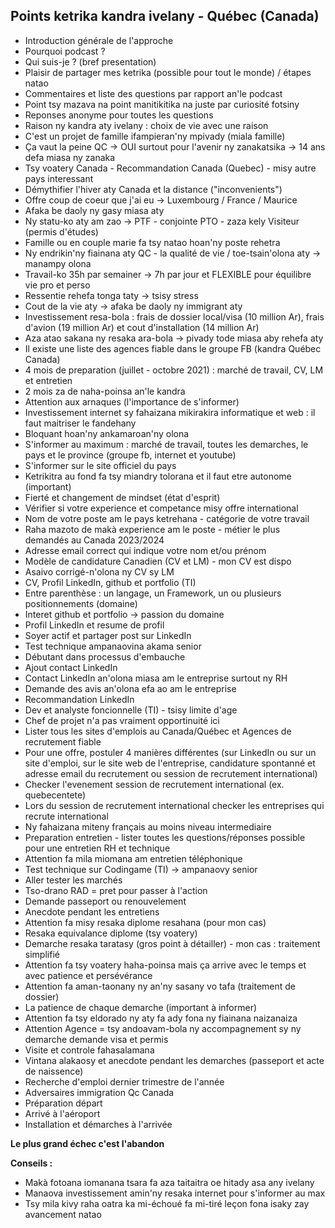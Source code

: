 ## Points ketrika kandra ivelany - Québec (Canada)
- Introduction générale de l'approche
- Pourquoi podcast ?
- Qui suis-je ? (bref presentation)
- Plaisir de partager mes ketrika (possible pour tout le monde) / étapes natao
- Commentaires et liste des questions par rapport an'le podcast
- Point tsy mazava na point manitikitika na juste par curiosité fotsiny
- Reponses anonyme pour toutes les questions
- Raison ny kandra aty ivelany : choix de vie avec une raison
- C'est un projet de famille ifampieran'ny mpivady (miala famille)
- Ça vaut la peine QC -> OUI surtout pour l'avenir ny zanakatsika -> 14 ans defa  miasa ny zanaka
- Tsy voatery Canada - Recommandation Canada (Quebec) - misy autre pays interessant
- Démythifier l'hiver aty Canada et la distance ("inconvenients")
- Offre coup de coeur que j'ai eu -> Luxembourg / France / Maurice
- Afaka be daoly ny gasy miasa aty
- Ny statu-ko aty am zao -> PTF - conjointe PTO - zaza kely Visiteur (permis d'études)
- Famille ou en couple marie fa tsy natao hoan'ny poste rehetra
- Ny endrikin'ny fiainana aty QC - la qualité de vie / toe-tsain'olona aty -> manampy olona
- Travail-ko 35h par semainer -> 7h par jour et FLEXIBLE pour équilibre vie pro et perso
- Ressentie rehefa tonga taty -> tsisy stress
- Cout de la vie aty -> afaka be daoly ny immigrant aty
- Investissement resa-bola : frais de dossier local/visa (10 million Ar), frais d'avion (19 million Ar) et cout d'installation (14 million Ar)
- Aza atao sakana ny resaka ara-bola -> pivady tode miasa aby rehefa aty
- Il existe une liste des agences fiable dans le groupe FB (kandra Québec Canada)
- 4 mois de preparation (juillet - octobre 2021) : marché de travail, CV, LM et entretien
- 2 mois za de naha-poinsa an'le kandra
- Attention aux arnaques (l'importance de s'informer)
- Investissement internet sy fahaizana mikirakira informatique et web : il faut maitriser le fandehany
- Bloquant hoan'ny ankamaroan'ny olona
- S'informer au maximum : marché de travail, toutes les demarches, le pays et le province (groupe fb, internet et youtube)
- S'informer sur le site officiel du pays
- Ketrikitra au fond fa tsy miandry tolorana et il faut etre autonome (important)
- Fierté et changement de mindset (état d'esprit)
- Vérifier si votre experience et competance misy offre international
- Nom de votre poste am le pays ketrehana - catégorie de votre travail
- Raha mazoto de makà experience am le poste - métier le plus demandés au Canada 2023/2024
- Adresse email correct qui indique votre nom et/ou prénom
- Modèle de candidature Canadien (CV et LM) - mon CV est dispo
- Asaivo corrigé-n'olona ny CV sy LM
- CV, Profil LinkedIn, github et portfolio (TI)
- Entre parenthèse : un langage, un Framework, un ou plusieurs positionnements (domaine)
- Interet github et portfolio -> passion du domaine
- Profil LinkedIn et resume de profil
- Soyer actif et partager post sur LinkedIn
- Test technique ampanaovina akama senior
- Débutant dans processus d'embauche
- Ajout contact LinkedIn
- Contact LinkedIn an'olona miasa am le entreprise surtout ny RH
- Demande des avis an'olona efa ao am le entreprise
- Recommandation LinkedIn
- Dev et analyste foncionnelle (TI) - tsisy limite d'age
- Chef de projet n'a pas vraiment opportinuité ici
- Lister tous les sites d'emplois au Canada/Québec et Agences de recrutement fiable
- Pour une offre, postuler 4 manières différentes (sur LinkedIn ou sur un site d'emploi, sur le site web de l'entreprise, candidature spontanné et adresse email du recrutement ou session de recrutement international)
- Checker l'evenement session de recrutement international (ex. quebecentete)
- Lors du session de recrutement international checker les entreprises qui recrute international
- Ny fahaizana miteny français au moins niveau intermediaire
- Preparation entretien - lister toutes les questions/réponses possible pour une entretien RH et technique
- Attention fa mila miomana am entretien téléphonique
- Test technique sur Codingame (TI) -> ampanaovy senior
- Aller tester les marchés
- Tso-drano RAD = pret pour passer à l'action
- Demande passeport ou renouvelement
- Anecdote pendant les entretiens
- Attention fa misy resaka diplome resahana (pour mon cas)
- Resaka equivalance diplome (tsy voatery)
- Demarche resaka taratasy (gros point à détailler) - mon cas : traitement simplifié
- Attention fa tsy voatery haha-poinsa mais ça arrive avec le temps et avec patience et persévérance
- Attention fa aman-taonany ny an'ny sasany vo tafa (traitement de dossier)
- La patience de chaque demarche (important à informer)
- Attention fa tsy eldorado ny aty fa ady fona ny fiainana naizanaiza
- Attention Agence = tsy andoavam-bola ny accompagnement sy ny demarche demande visa et permis
- Visite et controle fahasalamana
- Vintana alakaosy et anecdote pendant les demarches (passeport et acte de naissence)
- Recherche d'emploi dernier trimestre de l'année
- Adversaires immigration Qc Canada
- Préparation départ 
- Arrivé à l'aéroport
- Installation et démarches à l'arrivée

**Le plus grand échec c'est l'abandon**

**Conseils :**	
- Makà fotoana iomanana tsara fa aza taitaitra oe hitady asa any ivelany
- Manaova investissement amin'ny resaka internet pour s'informer au max
- Tsy mila kivy raha oatra ka mi-échoué fa mi-tiré leçon fona isaky zay avancement natao

